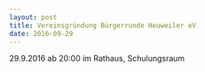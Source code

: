 ```yaml
---
layout: post
title: Vereinsgründung Bürgerrunde Heuweiler eV
date: 2016-09-29
---
```


29.9.2016 ab 20:00 im Rathaus, Schulungsraum 